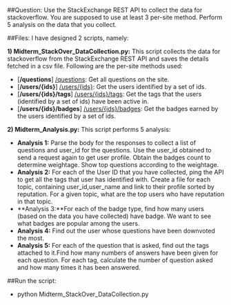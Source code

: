##Question:
Use the StackExchange REST API to collect the data for stackoverflow. You are supposed to use at least 3 per-site method. 
Perform 5 analysis on the data that you collect.

##Files: 
I have designed 2 scripts, namely:

**1) Midterm_StackOver_DataCollection.py:**
This script collects the data for stackoverflow from the StackExchange REST API and saves the details fetched in a csv file. 
Following are the per-site methods used: 
* [**/questions**] [/questions]: Get all questions on the site.
* [**/users/{ids}**] [/users/{ids}]: Get the users identified by a set of ids.
* [**/users/{ids}/tags**] [/users/{ids}/tags]: Get the tags that the users (identified by a set of ids) have been active in.
* [**/users/{ids}/badges**] [/users/{ids}/badges]: Get the badges earned by the users identified by a set of ids.

**2) Midterm_Analysis.py:**
This script performs 5 analysis:
- **Analysis 1:** Parse the body for the responses to collect a list of questions and user_id for the questions. Use the user_id obtained to send a request again to get user profile. Obtain the badges count to determine weightage. Show top questions according to the weightage.
- **Analysis 2:** For each of the User ID that you have collected, ping the API to get all the tags that user has identified with. Create a file for each topic, containing user_id,user_name and link to their profile sorted by reputation. For a given topic, what are the top users who have reputation in that topic.
- **Analysis 3:**For each of the badge type, find how many users (based on the data you have collected) have badge. We want to see what badges are popular among the users.
- **Analysis 4:** Find out the user whose questions have been downvoted the most.
- **Analysis 5:** For each of the question that is asked, find out the tags attached to it.Find how many numbers of answers have been given for each question. For each tag, calculate the number of question asked and how many times it has been answered.


[/questions]: https://api.stackexchange.com/docs/questions
[/users/{ids}]: https://api.stackexchange.com/docs/users-by-ids
[/users/{ids}/tags]: https://api.stackexchange.com/docs/tags-on-users
[/users/{ids}/badges]: https://api.stackexchange.com/docs/badges-on-users

##Run the script:
* python Midterm_StackOver_DataCollection.py

